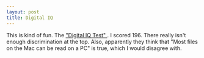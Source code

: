 ```yaml
---
layout: post
title: Digital IQ 
---
```



This is kind of fun. The <a href="http://www.msnbc.com/news/987180.asp">"Digital IQ Test" </a>. I scored 196. There really isn't enough discrimination at the top. Also, apparently they think that "Most files on the Mac can be read on a PC" is true, which I would disagree with.
